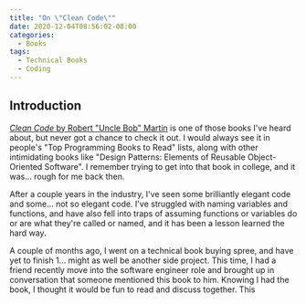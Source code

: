 ```yaml
---
title: "On \"Clean Code\""
date: 2020-12-04T08:56:02-08:00
categories:
  - Books
tags:
  - Technical Books
  - Coding
---
```


## Introduction
[<i>Clean Code</i> by Robert "Uncle Bob" Martin](https://www.amazon.com/Clean-Code-Handbook-Software-Craftsmanship/dp/0132350882) is one of those books I've heard about, but never got a chance to check it out. I would always see it in people's "Top Programming Books to Read" lists, along with other intimidating books like "Design Patterns: Elements of Reusable Object-Oriented Software". I remember trying to get into that book in college, and it was... rough for me back then.

After a couple years in the industry, I've seen some brilliantly elegant code and some... not so elegant code. I've struggled with naming variables and functions, and have also fell into traps of assuming functions or variables do or are what they're called or named, and it has been a lesson learned the hard way.

A couple of months ago, I went on a technical book buying spree, and have yet to finish 1... might as well be another side project. This time, I had a friend recently move into the software engineer role and brought up in conversation that someone mentioned this book to him. Knowing I had the book, I thought it would be fun to read and discuss together. This 
